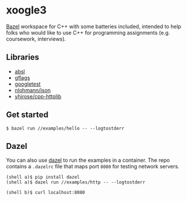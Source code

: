 # xoogle3

[Bazel](https://bazel.build/) workspace for C++ with some batteries included,
intended to help folks who would like to use C++ for programming assignments
(e.g. coursework, interviews).

## Libraries

* [absl](https://abseil.io/)
* [gflags](https://github.com/gflags/gflags/tree/v2.2.2)
* [googletest](https://github.com/google/googletest)
* [nlohmann/json](https://github.com/nlohmann/json/tree/v3.9.1)
* [yhirose/cpp-httplib](https://github.com/yhirose/cpp-httplib/tree/v0.8.6)

## Get started

```
$ bazel run //examples/hello -- --logtostderr
```

## Dazel

You can also use [dazel](https://github.com/nadirizr/dazel) to run the examples
in a container. The repo contains a `.dazelrc` file that maps port `8080` for
testing network servers.

```
(shell a)$ pip install dazel
(shell a)$ dazel run //examples/http -- --logtostderr
```
```
(shell b)$ curl localhost:8080
```
